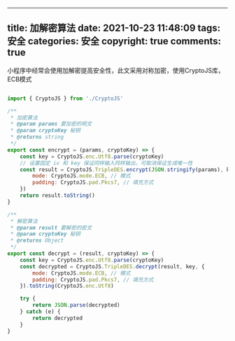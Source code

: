 
---
title: 加解密算法
date: 2021-10-23 11:48:09
tags: 安全
categories: 安全
copyright: true
comments: true
---

小程序中经常会使用加解密提高安全性，此文采用对称加密，使用CryptoJS库，ECB模式

```javascript

import { CryptoJS } from './CryptoJS'

/**
 * 加密算法
 * @param params 要加密的明文
 * @param cryptoKey 秘钥
 * @returns string
 */
export const encrypt = (params, cryptoKey) => {
    const key = CryptoJS.enc.Utf8.parse(cryptoKey)
    // 设置固定 iv 和 key 保证同样输入同样输出，可取消保证生成唯一性
    const result = CryptoJS.TripleDES.encrypt(JSON.stringify(params), key, {
        mode: CryptoJS.mode.ECB, // 模式
        padding: CryptoJS.pad.Pkcs7, // 填充方式
    })
    return result.toString()
}

/**
 * 解密算法
 * @param result 要解密的密文
 * @param cryptoKey 秘钥
 * @returns Object
 */
export const decrypt = (result, cryptoKey) => {
    const key = CryptoJS.enc.Utf8.parse(cryptoKey)
    const decrypted = CryptoJS.TripleDES.decrypt(result, key, {
        mode: CryptoJS.mode.ECB, // 模式
        padding: CryptoJS.pad.Pkcs7, // 填充方式
    }).toString(CryptoJS.enc.Utf8)

    try {
        return JSON.parse(decrypted)
    } catch (e) {
        return decrypted
    }
}

```